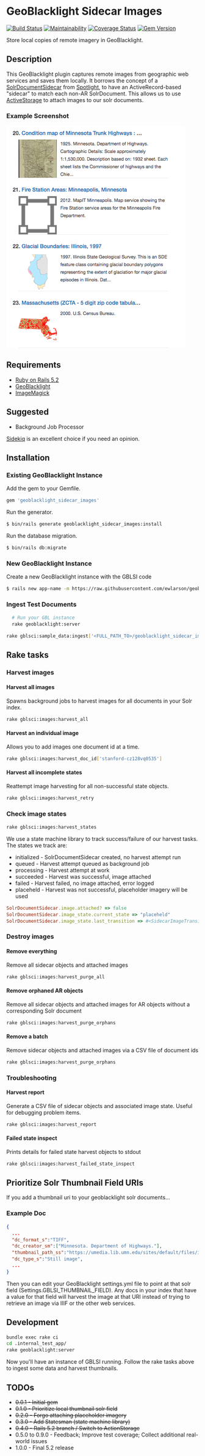 # GeoBlacklight Sidecar Images

[![Build Status](https://travis-ci.org/ewlarson/geoblacklight_sidecar_images.svg?branch=master)](https://travis-ci.org/ewlarson/geoblacklight_sidecar_images)
[![Maintainability](https://api.codeclimate.com/v1/badges/88c14165af5459963011/maintainability)](https://codeclimate.com/github/ewlarson/geoblacklight_sidecar_images/maintainability)
[![Coverage Status](https://coveralls.io/repos/github/ewlarson/geoblacklight_sidecar_images/badge.svg?branch=master)](https://coveralls.io/github/ewlarson/geoblacklight_sidecar_images?branch=master)
[![Gem Version](https://badge.fury.io/rb/geoblacklight_sidecar_images.svg)](https://badge.fury.io/rb/geoblacklight_sidecar_images)

Store local copies of remote imagery in GeoBlacklight.

## Description
This GeoBlacklight plugin captures remote images from geographic web services and saves them locally. It borrows the concept of a [SolrDocumentSidecar](https://github.com/projectblacklight/spotlight/blob/master/app/models/spotlight/solr_document_sidecar.rb) from [Spotlight](https://github.com/projectblacklight/spotlight), to have an ActiveRecord-based "sidecar" to match each non-AR SolrDocument. This allows us to use [ActiveStorage](https://github.com/rails/rails/tree/master/activestorage) to attach images to our solr documents.

### Example Screenshot
![Screenshot](screenshot.png)

## Requirements

* [Ruby on Rails 5.2](https://weblog.rubyonrails.org/releases/)
* [GeoBlacklight](https://github.com/geoblacklight/geoblacklight)
* [ImageMagick](https://github.com/ImageMagick/ImageMagick)

## Suggested

* Background Job Processor

[Sidekiq](https://github.com/mperham/sidekiq) is an excellent choice if you need an opinion.

## Installation

### Existing GeoBlacklight Instance

Add the gem to your Gemfile.

```ruby
gem 'geoblacklight_sidecar_images'
```

Run the generator.

```bash
$ bin/rails generate geoblacklight_sidecar_images:install
```

Run the database migration.

```bash
$ bin/rails db:migrate
```

### New GeoBlacklight Instance

Create a new GeoBlacklight instance with the GBLSI code

```bash
$ rails new app-name -m https://raw.githubusercontent.com/ewlarson/geoblacklight_sidecar_images/master/template.rb

```

### Ingest Test Documents

```bash
  # Run your GBL instance
  rake geoblacklight:server
```

```bash
rake gblsci:sample_data:ingest['<FULL_PATH_TO>/geoblacklight_sidecar_images/spec/fixtures/files']
```

## Rake tasks

### Harvest images

#### Harvest all images

Spawns background jobs to harvest images for all documents in your Solr index.

```bash
rake gblsci:images:harvest_all
```

#### Harvest an individual image

Allows you to add images one document id at a time.

```bash
rake gblsci:images:harvest_doc_id['stanford-cz128vq0535']
```

#### Harvest all incomplete states

Reattempt image harvesting for all non-successful state objects.

```bash
rake gblsci:images:harvest_retry
```

### Check image states

```bash
rake gblsci:images:harvest_states
```

We use a state machine library to track success/failure of our harvest tasks. The states we track are:

* initialized - SolrDocumentSidecar created, no harvest attempt run
* queued - Harvest attempt queued as background job
* processing - Harvest attempt at work
* succeeded - Harvest was successful, image attached
* failed - Harvest failed, no image attached, error logged
* placeheld - Harvest was not successful, placeholder imagery will be used

```ruby
SolrDocumentSidecar.image.attached? => false
SolrDocumentSidecar.image_state.current_state => "placeheld"
SolrDocumentSidecar.image_state.last_transition => #<SidecarImageTransition id: 207, to_state: "placeheld", metadata: {"solr_doc_id"=>"stanford-cg357zz0321", "solr_version"=>1616509329754554368, "placeheld"=>true, "viewer_protocol"=>"wms", "image_url"=>"http://geowebservices-restricted.stanford.edu/geoserver/wms/reflect?&FORMAT=image%2Fpng&TRANSPARENT=TRUE&LAYERS=druid:cg357zz0321&WIDTH=300&HEIGHT=300", "service_url"=>"http://geowebservices-restricted.stanford.edu/geoserver/wms/reflect?&FORMAT=image%2Fpng&TRANSPARENT=TRUE&LAYERS=druid:cg357zz0321&WIDTH=300&HEIGHT=300", "gblsi_thumbnail_uri"=>false, "error"=>"Faraday::Error::ConnectionFailed"},...>
```

### Destroy images

#### Remove everything

Remove all sidecar objects and attached images

```bash
rake gblsci:images:harvest_purge_all
```

#### Remove orphaned AR objects

Remove all sidecar objects and attached images for AR objects without a corresponding Solr document

```bash
rake gblsci:images:harvest_purge_orphans
```

#### Remove a batch

Remove sidecar objects and attached images via a CSV file of document ids

```bash
rake gblsci:images:harvest_purge_orphans
```

### Troubleshooting

#### Harvest report

Generate a CSV file of sidecar objects and associated image state. Useful for debugging problem items.

```bash
rake gblsci:images:harvest_report
```

#### Failed state inspect

Prints details for failed state harvest objects to stdout

```bash
rake gblsci:images:harvest_failed_state_inspect
```

## Prioritize Solr Thumbnail Field URIs

If you add a thumbnail uri to your geoblacklight solr documents...

### Example Doc

```json
{
  ...
  "dc_format_s":"TIFF",
  "dc_creator_sm":["Minnesota. Department of Highways."],
  "thumbnail_path_ss":"https://umedia.lib.umn.edu/sites/default/files/imagecache/square300/reference/562/image/jpeg/1089695.jpg",
  "dc_type_s":"Still image",
  ...
}
```

Then you can edit your GeoBlacklight settings.yml file to point at that solr field (Settings.GBLSI_THUMBNAIL_FIELD). Any docs in your index that have a value for that field will harvest the image at that URI instead of trying to retrieve an image via IIIF or the other web services.

## Development

```bash
bundle exec rake ci
cd .internal_test_app/
rake geoblacklight:server
```

Now you'll have an instance of GBLSI running. Follow the rake tasks above to ingest some data and harvest thumbnails.

## TODOs

* ~~0.0.1 - Initial gem~~
* ~~0.1.0 - Prioritize local thumbnail solr field~~
* ~~0.2.0 - Forgo attaching placeholder imagery~~
* ~~0.3.0 - Add Statesman (state machine library)~~
* ~~0.4.0 - Rails 5.2 branch / Switch to ActionStorage~~
* 0.5.0 to 0.9.0 - Feedback; Improve test coverage; Collect additional real-world issues
* 1.0.0 - Final 5.2 release
